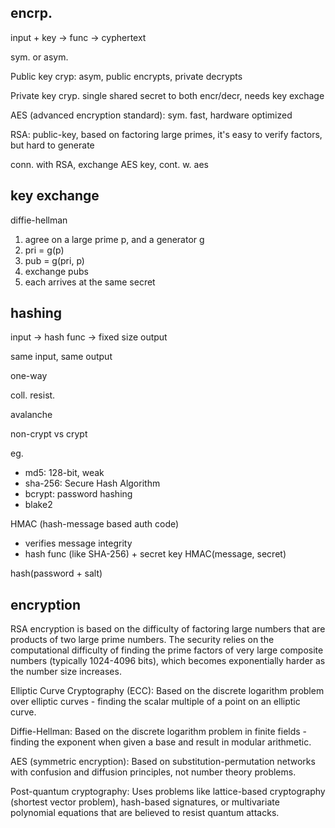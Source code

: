 ---
---
## encrp. 

input + key -> func -> cyphertext

sym. or asym. 

Public key cryp:  asym, public encrypts, private decrypts

Private key cryp. single shared secret to both encr/decr, needs key exchage 

AES (advanced encryption standard): sym. fast, hardware optimized

RSA: public-key, based on factoring large primes, it's easy to verify factors, but hard to generate

conn. with RSA, exchange AES key, cont. w. aes


## key exchange 

diffie-hellman 
1. agree on a large prime p, and a generator g 
2. pri = g(p) 
3. pub = g(pri, p)
4. exchange pubs 
5. each arrives at the same secret 


## hashing  

input -> hash func -> fixed size output 

same input, same output

one-way 

coll. resist. 

avalanche 

non-crypt vs crypt

eg. 
- md5: 128-bit, weak
- sha-256: Secure Hash Algorithm
- bcrypt: password hashing
- blake2


HMAC (hash-message based auth code)
- verifies message integrity 
- hash func (like SHA-256) + secret key  HMAC(message, secret)

hash(password + salt)


## encryption 

RSA encryption is based on the difficulty of factoring large numbers that are products of two
large prime numbers. The security relies on the computational difficulty of finding the prime
factors of very large composite numbers (typically 1024-4096 bits), which becomes exponentially
harder as the number size increases.

Elliptic Curve Cryptography (ECC): Based on the discrete logarithm problem over elliptic curves -
finding the scalar multiple of a point on an elliptic curve.

Diffie-Hellman: Based on the discrete logarithm problem in finite fields - finding the exponent
when given a base and result in modular arithmetic.

AES (symmetric encryption): Based on substitution-permutation networks with confusion and diffusion
principles, not number theory problems.

Post-quantum cryptography: Uses problems like lattice-based cryptography (shortest vector problem),
hash-based signatures, or multivariate polynomial equations that are believed to resist quantum
attacks.